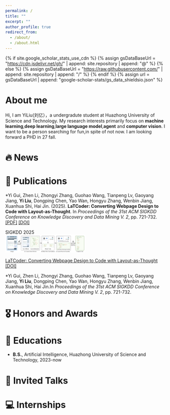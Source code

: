 ```yaml
---
permalink: /
title: ""
excerpt: ""
author_profile: true
redirect_from: 
  - /about/
  - /about.html
---
```


{% if site.google_scholar_stats_use_cdn %}
{% assign gsDataBaseUrl = "https://cdn.jsdelivr.net/gh/" | append: site.repository | append: "@" %}
{% else %}
{% assign gsDataBaseUrl = "https://raw.githubusercontent.com/" | append: site.repository | append: "/" %}
{% endif %}
{% assign url = gsDataBaseUrl | append: "google-scholar-stats/gs_data_shieldsio.json" %}

<span class='anchor' id='about-me'></span>
# About me

Hi, I am YiLiu(刘亿），a undergradute student at Huazhong University of Science and Technology. My research interests primarily focus on **machine learning**,**deep learning**,**large language model**,**agent** and **computer vision**. I want to be a person searching for fun,in spite of not now. I am looking forward a PHD in 27 fall.


# 🔥 News

# 📝 Publications 

*Yi Gui, Zhen Li, Zhongyi Zhang, Guohao Wang, Tianpeng Lv, Gaoyang Jiang, **Yi Liu**, Dongping Chen, Yao Wan, Hongyu Zhang, Wenbin Jiang, Xuanhua Shi, Hai Jin. (2025). **LaTCoder: Converting Webpage Design to Code with Layout-as-Thought**. In *Proceedings of the 31st ACM SIGKDD Conference on Knowledge Discovery and Data Mining V. 2*, pp. 721-732. [[PDF]](https://arxiv.org/pdf/2508.03560) [[DOI]](https://doi.org/10.1145/3711896.3737016)

<div class='paper-box'><div class='paper-box-image'><div><div class="badge">SIGKDD 2025</div><img src='images/LaTCoder.png' alt="sym" width="50%"></div></div>
<div class='paper-box-text' markdown="1">

[LaTCoder: Converting Webpage Design to Code with Layout-as-Thought](https://arxiv.org/pdf/2508.03560) [[DOI]](https://doi.org/10.1145/3711896.3737016)

*Yi Gui, Zhen Li, Zhongyi Zhang, Guohao Wang, Tianpeng Lv, Gaoyang Jiang, **Yi Liu**, Dongping Chen, Yao Wan, Hongyu Zhang, Wenbin Jiang, Xuanhua Shi, Hai Jin.In *Proceedings of the 31st ACM SIGKDD Conference on Knowledge Discovery and Data Mining V. 2*, pp. 721-732.

</div>
</div>

# 🎖 Honors and Awards


# 📖 Educations

- **B.S.**, Artificial Intelligence, Huazhong University of Science and Technology, 2023-now

# 💬 Invited Talks


# 💻 Internships

